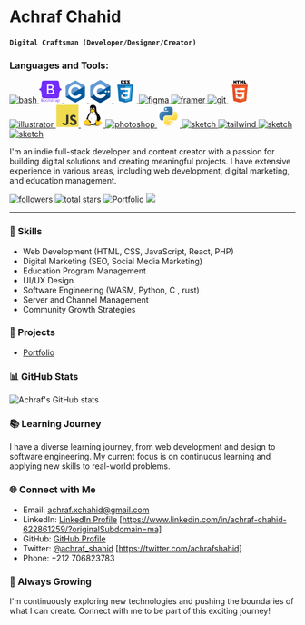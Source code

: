# Achraf Chahid

**`Digital Craftsman (Developer/Designer/Creator)`**


<h3 align="left">Languages and Tools:</h3>
<p align="left"> 
  <a href="https://www.gnu.org/software/bash/" target="_blank" rel="noreferrer"> <img src="https://www.vectorlogo.zone/logos/gnu_bash/gnu_bash-icon.svg" alt="bash" width="40" height="40"/> </a> 
  <a href="https://getbootstrap.com" target="_blank" rel="noreferrer"> <img src="https://raw.githubusercontent.com/devicons/devicon/master/icons/bootstrap/bootstrap-plain-wordmark.svg" alt="bootstrap" width="40" height="40"/> </a> 
  <a href="https://www.cprogramming.com/" target="_blank" rel="noreferrer"> <img src="https://raw.githubusercontent.com/devicons/devicon/master/icons/c/c-original.svg" alt="c" width="40" height="40"/> </a> 
  <a href="https://www.w3schools.com/cpp/" target="_blank" rel="noreferrer"> <img src="https://raw.githubusercontent.com/devicons/devicon/master/icons/cplusplus/cplusplus-original.svg" alt="cplusplus" width="40" height="40"/> </a> 
  <a href="https://www.w3schools.com/css/" target="_blank" rel="noreferrer"> <img src="https://raw.githubusercontent.com/devicons/devicon/master/icons/css3/css3-original-wordmark.svg" alt="css3" width="40" height="40"/> </a> 
  <a href="https://www.figma.com/" target="_blank" rel="noreferrer"> <img src="https://www.vectorlogo.zone/logos/figma/figma-icon.svg" alt="figma" width="40" height="40"/> </a> 
  <a href="https://www.framer.com/" target="_blank" rel="noreferrer"> <img src="https://www.vectorlogo.zone/logos/framer/framer-icon.svg" alt="framer" width="40" height="40"/> </a> 
  <a href="https://git-scm.com/" target="_blank" rel="noreferrer"> <img src="https://www.vectorlogo.zone/logos/git-scm/git-scm-icon.svg" alt="git" width="40" height="40"/> </a> 
  <a href="https://www.w3.org/html/" target="_blank" rel="noreferrer"> <img src="https://raw.githubusercontent.com/devicons/devicon/master/icons/html5/html5-original-wordmark.svg" alt="html5" width="40" height="40"/> </a> 
  <a href="https://www.adobe.com/in/products/illustrator.html" target="_blank" rel="noreferrer"> <img src="https://upload.wikimedia.org/wikipedia/commons/f/fb/Adobe_Illustrator_CC_icon.svg" alt="illustrator" width="40" height="40"/> </a> 
  <a href="https://developer.mozilla.org/en-US/docs/Web/JavaScript" target="_blank" rel="noreferrer"> <img src="https://raw.githubusercontent.com/devicons/devicon/master/icons/javascript/javascript-original.svg" alt="javascript" width="40" height="40"/> </a> 
  <a href="https://www.linux.org/" target="_blank" rel="noreferrer"> <img src="https://raw.githubusercontent.com/devicons/devicon/master/icons/linux/linux-original.svg" alt="linux" width="40" height="40"/> </a> 
  <a href="https://www.photoshop.com/en" target="_blank" rel="noreferrer"> <img src="https://upload.wikimedia.org/wikipedia/commons/a/af/Adobe_Photoshop_CC_icon.svg" alt="photoshop" width="40" height="40"/> </a> 
  <a href="https://www.python.org" target="_blank" rel="noreferrer"> <img src="https://raw.githubusercontent.com/devicons/devicon/master/icons/python/python-original.svg" alt="python" width="40" height="40"/> </a> 
  <a href="https://www.sketch.com/" target="_blank" rel="noreferrer"> <img src="https://www.vectorlogo.zone/logos/sketchapp/sketchapp-icon.svg" alt="sketch" width="40" height="40"/> </a> 
  <a href="https://tailwindcss.com/" target="_blank" rel="noreferrer"> <img src="https://www.vectorlogo.zone/logos/tailwindcss/tailwindcss-icon.svg" alt="tailwind" width="40" height="40"/> </a>
  <a href="https://stylexjs.com/" target="_blank" rel="noreferrer"> <img src="https://stylexjs.com/img/stylex-logo-small-dark.svg" alt="sketch" width="40" height="40"/> </a>
  <a href="https://astro.build/" target="_blank" rel="noreferrer"> <img src="https://astro.build/assets/press/astro-icon-light-gradient.svg" alt="sketch" width="40" height="40"/> </a>
</p>

I'm an indie full-stack developer and content creator with a passion for building digital solutions and creating meaningful projects. I have extensive experience in various areas, including web development, digital marketing, and education management.

<p align="left">
    <a href="https://github.com/GOLVEN666?tab=followers">
        <img alt="followers" title="Follow me on Github" src="https://custom-icon-badges.demolab.com/github/followers/GOLVEN666?color=236ad3&labelColor=1155ba&style=for-the-badge&logo=person-add&label=Follow&logoColor=white"/>
    </a>
    <a href="https://github.com/GOLVEN666?tab=repositories&sort=stargazers">
        <img alt="total stars" title="Total stars on GitHub" src="https://custom-icon-badges.demolab.com/github/stars/GOLVEN666?color=55960c&style=for-the-badge&labelColor=488207&logo=star"/>
    </a>
      </a>
    <a href="mailto:achraf.xchahid@gmail.com">
        <img alt="Portfolio" title="Portfolio GitHub" src="https://custom-icon-badges.demolab.com/badge/Mail-E61B23.svg?logo=mail&style=for-the-badge&labelColor=688207&logo=ach"/>
    </a>
        <img src="https://img.shields.io/badge/Support%20with-PayPal-blue?style=for-the-badge&logo=paypal"/>
    </a>
</p>

---

### 🧰 Skills

- Web Development (HTML, CSS, JavaScript, React, PHP)
- Digital Marketing (SEO, Social Media Marketing)
- Education Program Management
- UI/UX Design
- Software Engineering (WASM, Python, C , rust)
- Server and Channel Management
- Community Growth Strategies


### 🎯 Projects

- [Portfolio](https://golven666.github.io/front-end-box/)

### 📊 GitHub Stats

![Achraf's GitHub stats](https://github-readme-stats.vercel.app/api?username=GOLVEN666&show_icons=true&theme=gruvbox)

### 📚 Learning Journey

I have a diverse learning journey, from web development and design to software engineering. My current focus is on continuous learning and applying new skills to real-world problems.

### 🌐 Connect with Me

- Email: achraf.xchahid@gmail.com
- LinkedIn: [LinkedIn Profile](#) [https://www.linkedin.com/in/achraf-chahid-622861259/?originalSubdomain=ma]
- GitHub: [GitHub Profile](https://github.com/GOLVEN666)
- Twitter: [@achraf_shahid](#) [https://twitter.com/achrafshahid]
- Phone: +212 706823783

### 🌱 Always Growing

I'm continuously exploring new technologies and pushing the boundaries of what I can create. Connect with me to be part of this exciting journey!

